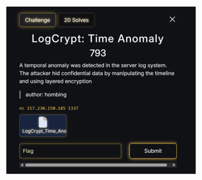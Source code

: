 ![alt text](https://github.com/respramon/2025_Wreckit60_Junior_Qualification_Forensics/blob/main/src/Screenshot%202025-10-05%20114642.png?raw=true)

